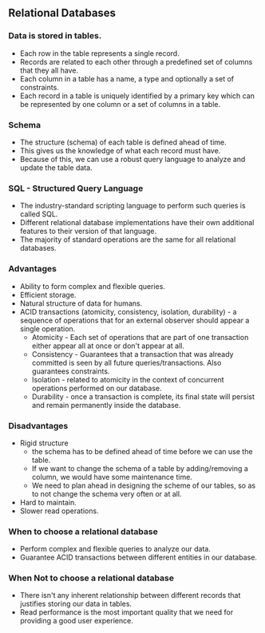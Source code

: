 ## Relational Databases
### Data is stored in tables.
- Each row in the table represents a single record.
- Records are related to each other through a predefined set of columns that they all have.
- Each column in a table has a name, a type and optionally a set of constraints.
- Each record in a table is uniquely identified by a primary key which can be represented by one column or a set of columns in a table.

### Schema
- The structure (schema) of each table is defined ahead of time.
- This gives us the knowledge of what each record must have.
- Because of this, we can use a robust query language to analyze and update the table data.

### SQL - Structured Query Language
- The industry-standard scripting language to perform such queries is called SQL.
- Different relational database implementations have their own additional features to their version of that language.
- The majority of standard operations are the same for all relational databases.

### Advantages
- Ability to form complex and flexible queries.
- Efficient storage.
- Natural structure of data for humans.
- ACID transactions (atomicity, consistency, isolation, durability) - a sequence of operations that for an external observer should appear a single operation.
    - Atomicity - Each set of operations that are part of one transaction either appear all at once or don't appear at all.
    - Consistency - Guarantees that a transaction that was already committed is seen by all future queries/transactions. Also guarantees constraints.
    - Isolation - related to atomicity in the context of concurrent operations performed on our database.
    - Durability - once a transaction is complete, its final state will persist and remain permanently inside the database.
      
### Disadvantages
- Rigid structure
    - the schema has to be defined ahead of time before we can use the table.
    - If we want to change the schema of a table by adding/removing a column, we would have some maintenance time.
    - We need to plan ahead in designing the scheme of our tables, so as to not change the schema very often or at all.
- Hard to maintain.
- Slower read operations.

### When to choose a relational database
- Perform complex and flexible queries to analyze our data.
- Guarantee ACID transactions between different entities in our database.

### When Not to choose a relational database
- There isn't any inherent relationship between different records that justifies storing our data in tables.
- Read performance is the most important quality that we need for providing a good user experience.
